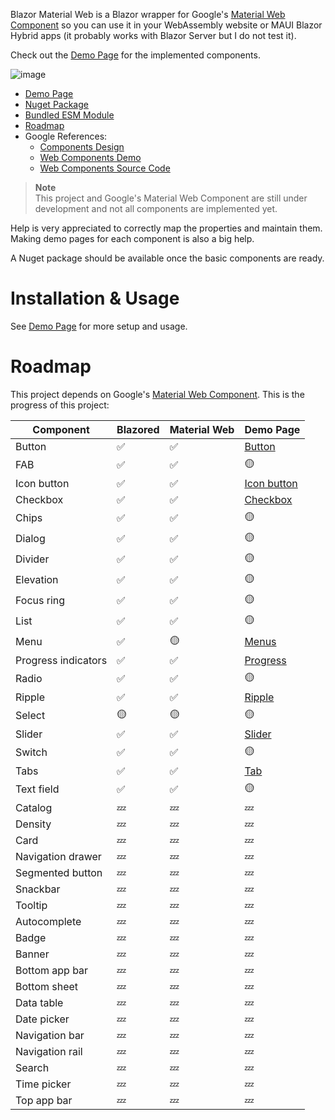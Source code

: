 ﻿Blazor Material Web is a Blazor wrapper for Google's [Material Web Component](https://github.com/material-components/material-web/) so you can use it in your WebAssembly website or MAUI Blazor Hybrid apps (it probably works with Blazor Server but I do not test it).

Check out the [Demo Page](https://blazorwebmaterial.lukevo.com/) for the implemented components.

![image](https://github.com/datvm/BlazorMaterialWeb/assets/6388546/ca18219e-831b-4feb-936a-b2cc5febce7b)

- [Demo Page](https://blazorwebmaterial.lukevo.com/)
- [Nuget Package](https://www.nuget.org/packages/BlazorMaterialWeb/)
- [Bundled ESM Module](https://github.com/datvm/material-web)
- [Roadmap](#roadmap)
- Google References:
  - [Components Design](https://m3.material.io/components)
  - [Web Components Demo](https://material-web.dev/)
  - [Web Components Source Code](https://github.com/material-components/material-web/)

> **Note**  
> This project and Google's Material Web Component are still under development and not all components are implemented yet.

Help is very appreciated to correctly map the properties and maintain them. Making demo pages for each component is also a big help.

A Nuget package should be available once the basic components are ready.

# Installation & Usage

See [Demo Page](https://blazorwebmaterial.lukevo.com/) for more setup and usage.

# Roadmap

This project depends on Google's [Material Web Component](https://github.com/material-components/material-web/). This is the progress of this project:

| Component | Blazored | Material Web | Demo Page |
| --- | --- | --- | --- |
| Button | ✅ | ✅ | [Button](https://blazorwebmaterial.lukevo.com/button) |
| FAB | ✅ | ✅ | 🟡 |
| Icon button | ✅ | ✅ | [Icon button](https://blazorwebmaterial.lukevo.com/icon-buttons) |
| Checkbox | ✅ | ✅ | [Checkbox](https://blazorwebmaterial.lukevo.com/checkbox) |
| Chips | ✅ | ✅ | 🟡 |
| Dialog | ✅ | ✅ | 🟡 |
| Divider | ✅ | ✅ | 🟡 |
| Elevation | ✅ | ✅ | 🟡 |
| Focus ring | ✅ | ✅ | 🟡 |
| List | ✅ | ✅ | 🟡 |
| Menu | ✅ | 🟡 | [Menus](https://blazorwebmaterial.lukevo.com/menu) |
| Progress indicators | ✅ | ✅ | [Progress](https://blazorwebmaterial.lukevo.com/progress) |
| Radio | ✅ | ✅ | 🟡 |
| Ripple | ✅ | ✅ | [Ripple](https://blazorwebmaterial.lukevo.com/ripple) |
| Select | 🟡 | 🟡 | 🟡 |
| Slider | ✅ | ✅ | [Slider](https://blazorwebmaterial.lukevo.com/slider) |
| Switch | ✅ | ✅ | 🟡 |
| Tabs | ✅ | ✅ | [Tab](https://blazorwebmaterial.lukevo.com/tabs) |
| Text field | ✅ | ✅ | 🟡 |
| Catalog | 💤 | 💤 | 💤 |
| Density | 💤 | 💤 | 💤 |
| Card | 💤 | 💤 | 💤 |
| Navigation drawer | 💤 | 💤 | 💤 |
| Segmented button | 💤 | 💤 | 💤 |
| Snackbar | 💤 | 💤 | 💤 |
| Tooltip | 💤 | 💤 | 💤 |
| Autocomplete | 💤 | 💤 | 💤 |
| Badge | 💤 | 💤 | 💤 |
| Banner | 💤 | 💤 | 💤 |
| Bottom app bar | 💤 | 💤 | 💤 |
| Bottom sheet | 💤 | 💤 | 💤 |
| Data table | 💤 | 💤 | 💤 |
| Date picker | 💤 | 💤 | 💤 |
| Navigation bar | 💤 | 💤 | 💤 |
| Navigation rail | 💤 | 💤 | 💤 |
| Search | 💤 | 💤 | 💤 |
| Time picker | 💤 | 💤 | 💤 |
| Top app bar | 💤 | 💤 | 💤 |